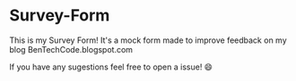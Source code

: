 # Survey-Form

This is my Survey Form! It's a mock form made to improve feedback on my blog BenTechCode.blogspot.com

If you have any sugestions feel free to open a issue! :smile:
